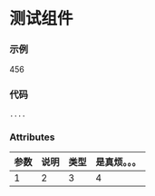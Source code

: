 # 测试组件

### 示例
<mcard desc="test">
  <div slot='footer'>456</div>
</mcard>


### 代码
``` 
....
```


### Attributes
| 参数 | 说明  | 类型 | 是真烦。。。
| ---- | ---  | ---- | -----
| 1 | 2  | 3 | 4